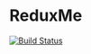# ReduxMe

[![Build Status](https://app.bitrise.io/app/cba70c63bc0df696/status.svg?token=MvFolPJmrTnSMIfrI0DhLg&branch=develop)](https://app.bitrise.io/app/cba70c63bc0df696)

